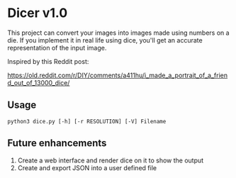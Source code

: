 # Dicer v1.0

This project can convert your images into images made using numbers on a die. 
If you implement it in real life using dice, you'll get an accurate representation of the input image.

Inspired by this Reddit post:

https://old.reddit.com/r/DIY/comments/a411hu/i_made_a_portrait_of_a_friend_out_of_13000_dice/

## Usage

`python3 dice.py [-h] [-r RESOLUTION] [-V] Filename`

## Future enhancements

1. Create a web interface and render dice on it to show the output
2. Create and export JSON into a user defined file
